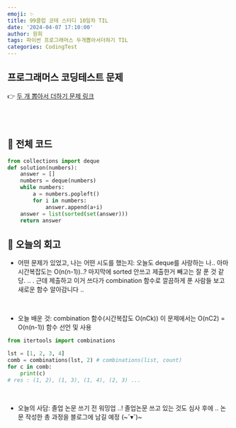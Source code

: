 ```yaml
---
emoji: ✨
title: 99클럽 코테 스터디 10일차 TIL
date: '2024-04-07 17:10:00'
author: 원희
tags: 파이썬 프로그래머스 두개뽑아서더하기 TIL
categories: CodingTest
---
```



## 프로그래머스 코딩테스트 문제
👉 [두 개 뽑아서 더하기 문제 링크](https://school.programmers.co.kr/learn/courses/30/lessons/68644)


<br>
<br>

## 🌱 전체 코드
```py
from collections import deque
def solution(numbers):
    answer = []
    numbers = deque(numbers)
    while numbers:
        a = numbers.popleft()
        for i in numbers:
            answer.append(a+i)
    answer = list(sorted(set(answer)))
    return answer
```

## 💬 오늘의 회고

- 어떤 문제가 있었고, 나는 어떤 시도를 했는지:
오늘도 deque를 사랑하는 나.. 아마 시간복잡도는 O(n(n-1))..? 마지막에 sorted 안쓰고 제출한거 빼고는 잘 푼 것 같당. .. .
근데 제출하고 이거 쓰다가 combination 함수로 깔끔하게 푼 사람들 보고 새로운 함수 알아감니다 ..

<br>

- 오늘 배운 것: combination 함수(시간복잡도 O(nCk)) 이 문제에서는 O(nC2) = O(n(n-1))
함수 선언 및 사용
```py
from itertools import combinations

lst = [1, 2, 3, 4]
comb = combinations(lst, 2) # combinations(list, count)
for c in comb:
    print(c)
# res : (1, 2), (1, 3), (1, 4), (2, 3) ... 
```



<br>

- 오늘의 사담:
졸업 논문 쓰기 전 워밍업 ..! 졸업논문 쓰고 있는 것도 심사 후에 .. 논문 작성한 총 과정을 블로그에 남길 예정 (~˘▾˘)~ 



<br>
<br>









```toc

```
